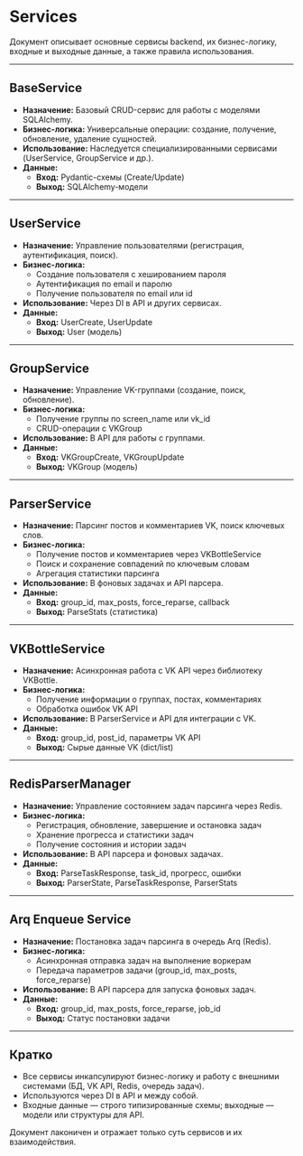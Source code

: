 # Services

Документ описывает основные сервисы backend, их бизнес-логику, входные и выходные данные, а также правила использования.

---

## BaseService
- **Назначение:** Базовый CRUD-сервис для работы с моделями SQLAlchemy.
- **Бизнес-логика:** Универсальные операции: создание, получение, обновление, удаление сущностей.
- **Использование:** Наследуется специализированными сервисами (UserService, GroupService и др.).
- **Данные:**
  - **Вход:** Pydantic-схемы (Create/Update)
  - **Выход:** SQLAlchemy-модели

---

## UserService
- **Назначение:** Управление пользователями (регистрация, аутентификация, поиск).
- **Бизнес-логика:**
  - Создание пользователя с хешированием пароля
  - Аутентификация по email и паролю
  - Получение пользователя по email или id
- **Использование:** Через DI в API и других сервисах.
- **Данные:**
  - **Вход:** UserCreate, UserUpdate
  - **Выход:** User (модель)

---

## GroupService
- **Назначение:** Управление VK-группами (создание, поиск, обновление).
- **Бизнес-логика:**
  - Получение группы по screen_name или vk_id
  - CRUD-операции с VKGroup
- **Использование:** В API для работы с группами.
- **Данные:**
  - **Вход:** VKGroupCreate, VKGroupUpdate
  - **Выход:** VKGroup (модель)

---

## ParserService
- **Назначение:** Парсинг постов и комментариев VK, поиск ключевых слов.
- **Бизнес-логика:**
  - Получение постов и комментариев через VKBottleService
  - Поиск и сохранение совпадений по ключевым словам
  - Агрегация статистики парсинга
- **Использование:** В фоновых задачах и API парсера.
- **Данные:**
  - **Вход:** group_id, max_posts, force_reparse, callback
  - **Выход:** ParseStats (статистика)

---

## VKBottleService
- **Назначение:** Асинхронная работа с VK API через библиотеку VKBottle.
- **Бизнес-логика:**
  - Получение информации о группах, постах, комментариях
  - Обработка ошибок VK API
- **Использование:** В ParserService и API для интеграции с VK.
- **Данные:**
  - **Вход:** group_id, post_id, параметры VK API
  - **Выход:** Сырые данные VK (dict/list)

---

## RedisParserManager
- **Назначение:** Управление состоянием задач парсинга через Redis.
- **Бизнес-логика:**
  - Регистрация, обновление, завершение и остановка задач
  - Хранение прогресса и статистики задач
  - Получение состояния и истории задач
- **Использование:** В API парсера и фоновых задачах.
- **Данные:**
  - **Вход:** ParseTaskResponse, task_id, прогресс, ошибки
  - **Выход:** ParserState, ParseTaskResponse, ParserStats

---

## Arq Enqueue Service
- **Назначение:** Постановка задач парсинга в очередь Arq (Redis).
- **Бизнес-логика:**
  - Асинхронная отправка задач на выполнение воркерам
  - Передача параметров задачи (group_id, max_posts, force_reparse)
- **Использование:** В API парсера для запуска фоновых задач.
- **Данные:**
  - **Вход:** group_id, max_posts, force_reparse, job_id
  - **Выход:** Статус постановки задачи

---

## Кратко
- Все сервисы инкапсулируют бизнес-логику и работу с внешними системами (БД, VK API, Redis, очередь задач).
- Используются через DI в API и между собой.
- Входные данные — строго типизированные схемы; выходные — модели или структуры для API.

Документ лаконичен и отражает только суть сервисов и их взаимодействия.

